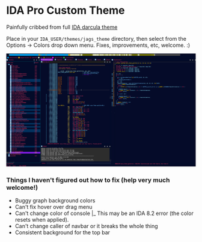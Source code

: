 # IDA Pro Custom Theme

Painfully cribbed from full [IDA darcula theme](https://draculatheme.com/ida)

Place in your `IDA_USER/themes/jags_theme` directory, then select from the Options -> Colors drop down menu.
Fixes, improvements, etc, welcome. :)

![Main Theme](./screenshots/main.png)


### Things I haven't figured out how to fix (help very much welcome!)
- Buggy graph background colors
- Can't fix hover over drag menu
- Can't change color of console
	|_ This may be an IDA 8.2 error (the color resets when applied).
- Can't change caller of navbar or it breaks the whole thing
- Consistent background for the top bar
